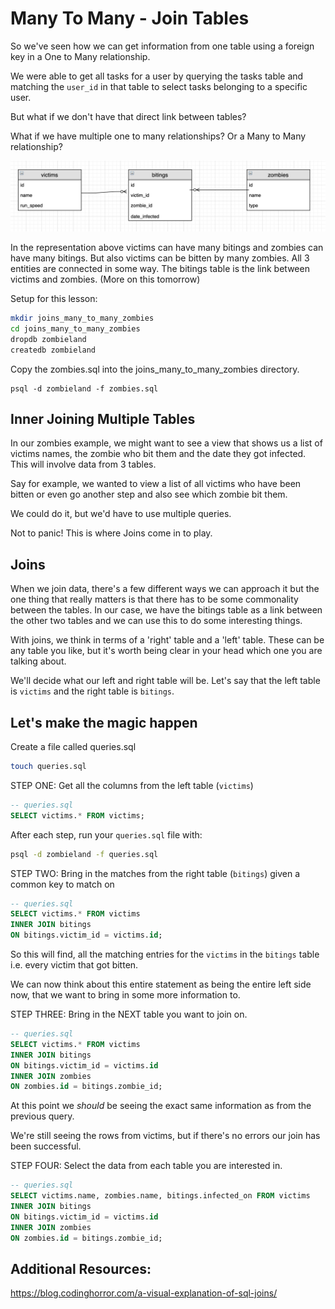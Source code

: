 # Many To Many - Join Tables

So we've seen how we can get information from one table using a foreign key in a One to Many relationship.

We were able to get all tasks for a user by querying the tasks table and matching the `user_id` in that table to select tasks belonging to a specific user.

But what if we don't have that direct link between tables?

What if we have multiple one to many relationships? Or a Many to Many relationship?

<img src="images/zombies_tables.png" width="750">

In the representation above victims can have many bitings and zombies can have many bitings. But also victims can be bitten by many zombies. All 3 entities are connected in some way. The bitings table is the link between victims and zombies. (More on this tomorrow)

Setup for this lesson:

```bash
mkdir joins_many_to_many_zombies
cd joins_many_to_many_zombies
dropdb zombieland
createdb zombieland
```

Copy the zombies.sql into the joins_many_to_many_zombies directory.

```
psql -d zombieland -f zombies.sql
```

## Inner Joining Multiple Tables

In our zombies example, we might want to see a view that shows us a list of victims names, the zombie who bit them and the date they got infected. This will involve data from 3 tables.


Say for example, we wanted to view a list of all victims who have been bitten or even go another step and also see which zombie bit them.

We could do it, but we'd have to use multiple queries.

Not to panic! This is where Joins come in to play.

## Joins

When we join data, there's a few different ways we can approach it but the one thing that really matters is that there has to be some commonality between the tables. In our case, we have the bitings table as a link between the other two tables and we can use this to do some interesting things.

With joins, we think in terms of a 'right' table and a 'left' table. These can be any table you like, but it's worth being clear in your head which one you are talking about.

We'll decide what our left and right table will be. Let's say that the left table is `victims` and the right table is `bitings`.

## Let's make the magic happen

Create a file called queries.sql
```bash
touch queries.sql
```

STEP ONE: Get all the columns from the left table (`victims`)
```sql
-- queries.sql
SELECT victims.* FROM victims;
```

After each step, run your `queries.sql` file with:
```bash
psql -d zombieland -f queries.sql
```

STEP TWO: Bring in the matches from the right table (`bitings`) given a common key to match on

```sql
-- queries.sql
SELECT victims.* FROM victims
INNER JOIN bitings
ON bitings.victim_id = victims.id;
```

So this will find, all the matching entries for the `victims` in the `bitings` table i.e. every victim that got bitten.

We can now think about this entire statement as being the entire left side now, that we want to bring in some more information to.

STEP THREE: Bring in the NEXT table you want to join on.

```sql
-- queries.sql
SELECT victims.* FROM victims
INNER JOIN bitings
ON bitings.victim_id = victims.id
INNER JOIN zombies
ON zombies.id = bitings.zombie_id;
```

At this point we *should* be seeing the exact same information as from the previous query.

We're still seeing the rows from victims, but if there's no errors our join has been successful.

STEP FOUR: Select the data from each table you are interested in.

```sql
-- queries.sql
SELECT victims.name, zombies.name, bitings.infected_on FROM victims
INNER JOIN bitings
ON bitings.victim_id = victims.id
INNER JOIN zombies
ON zombies.id = bitings.zombie_id;
```

## Additional Resources:

https://blog.codinghorror.com/a-visual-explanation-of-sql-joins/
